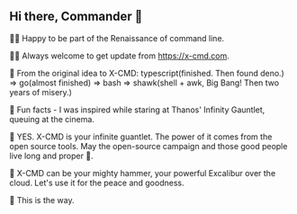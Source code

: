 ## Hi there, Commander 👋 

🙋‍♀️ Happy to be part of the Renaissance of command line.

👩‍💻 Always welcome to get update from https://x-cmd.com.

🍿 From the original idea to X-CMD: typescript(finished. Then found deno.) => go(almost finished) => bash => shawk(shell + awk, Big Bang! Then two years of misery.)

🍿 Fun facts - I was inspired while staring at Thanos' Infinity Gauntlet, queuing at the cinema.

🧙 YES. X-CMD is your infinite guantlet. The power of it comes from the open source tools. May the open-source campaign and those good people live long and proper 🖖.

🧙 X-CMD can be your mighty hammer, your powerful Excalibur over the cloud. Let's use it for the peace and goodness.

🧙 This is the way.

<!--

**Here are some ideas to get you started:**

🙋‍♀️ A short introduction - what is your organization all about?
🌈 Contribution guidelines - how can the community get involved?
👩‍💻 Useful resources - where can the community find your docs? Is there anything else the community should know?
🍿 Fun facts - what does your team eat for breakfast?
🧙 Remember, you can do mighty things with the power of [Markdown](https://docs.github.com/github/writing-on-github/getting-started-with-writing-and-formatting-on-github/basic-writing-and-formatting-syntax)
-->
